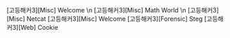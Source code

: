 [고등해커3][Misc] Welcome \n
[고등해커3][Misc] Math World \n
[고등해커3][Misc] Netcat 
[고등해커3][Misc] Welcome 
[고등해커3][Forensic] Steg 
[고등해커3][Web] Cookie 
